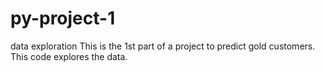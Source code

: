 # py-project-1
data exploration
This is the 1st part of a project to predict gold customers. This code explores the data.
